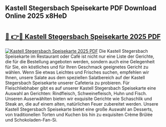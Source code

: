 ## Kastell Stegersbach Speisekarte PDF Download Online 2025 x8HeD

# <h2><a href="http://gcat9j.nevu.top/?p=Kastell+Stegersbach+Speisekarte">🔗 👉🔴 Kastell Stegersbach Speisekarte 2025 PDF</a></h2>

[![Kastell Stegersbach Speisekarte 2025 PDF](https://i.imgur.com/dBaPXMq.png)](http://gcat9j.nevu.top/?p=Kastell+Stegersbach+Speisekarte)
Die Kastell Stegersbach Speisekarte im Restaurant oder Café ist nicht nur eine Liste der Gerichte, die für die Bestellung angeboten werden, sondern auch eine Gelegenheit für Sie, ein köstliches und für Ihren Geschmack geeignetes Gericht zu wählen. Wenn Sie etwas Leichtes und Frisches suchen, empfehlen wir Ihnen, unsere Salate aus dem speziellen Salatbereich auf der Kastell Stegersbach Speisekarte unserer Cafeteria zu probieren. Für Fleischliebhaber gibt es auf unserer Kastell Stegersbach Speisekarte eine Auswahl an Gerichten: Rindfleisch, Schweinefleisch, Huhn und Fisch. Unseren Auserwählten bieten wir exquisite Gerichte wie Schaschlik und Steak an, die auf einem alten, natürlichen Feuer zubereitet werden. Unsere Kastell Stegersbach Speisekarte bietet eine große Auswahl an Desserts, von traditionellen Torten und Kuchen bis hin zu exquisiten Crème Brûlée und Schokoladen-Fan-Si.
